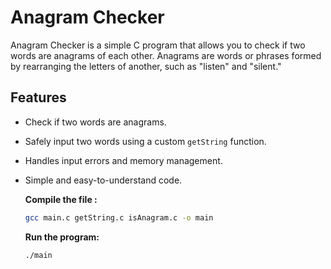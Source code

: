 # Anagram Checker

Anagram Checker is a simple C program that allows you to check if two words are anagrams of each other. Anagrams are words or phrases formed by rearranging the letters of another, such as "listen" and "silent."

## Features
- Check if two words are anagrams.
- Safely input two words using a custom `getString` function.
- Handles input errors and memory management.
- Simple and easy-to-understand code.
  
  **Compile the file :**
  ```bash
  gcc main.c getString.c isAnagram.c -o main
  ```
  **Run the program:**
   ```bash
   ./main
  ```